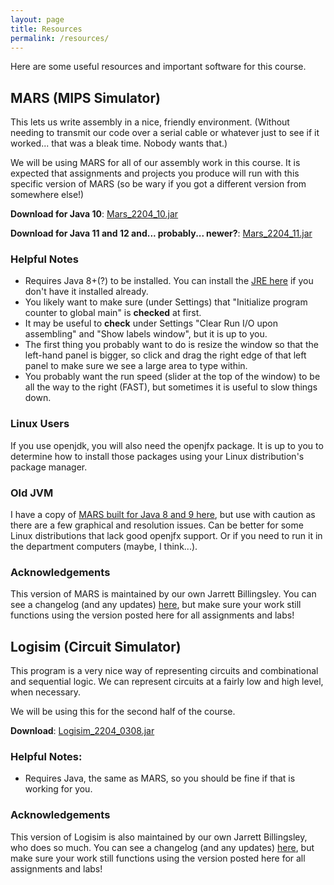 ```yaml
---
layout: page
title: Resources
permalink: /resources/
---
```


Here are some useful resources and important software for this course.

## MARS (MIPS Simulator)


This lets us write assembly in a nice, friendly environment. (Without needing to transmit our code over a serial cable or whatever just to see if it worked... that was a bleak time. Nobody wants that.)


We will be using MARS for all of our assembly work in this course.
It is expected that assignments and projects you produce will run with this specific version of MARS (so be wary if you got a different version from somewhere else!)



**Download for Java 10**: [Mars_2204_10.jar](MARS_2204_10.jar)

**Download for Java 11 and 12 and... probably... newer?**: [Mars_2204_11.jar](MARS_2204_11.jar)

### Helpful Notes

* Requires Java 8+(?) to be installed. You can install the [JRE here](http://www.oracle.com/technetwork/java/javase/downloads/index.html) if you don't have it installed already.
* You likely want to make sure (under Settings) that "Initialize program counter to global main" is **checked** at first.
* It may be useful to **check** under Settings "Clear Run I/O upon assembling" and "Show labels window", but it is up to you.
* The first thing you probably want to do is resize the window so that the left-hand panel is bigger, so click and drag the right edge of that left panel to make sure we see a large area to type within.
* You probably want the run speed (slider at the top of the window) to be all the way to the right (FAST), but sometimes it is useful to slow things down.

### Linux Users

If you use openjdk, you will also need the openjfx package.
It is up to you to determine how to install those packages using your Linux distribution's package manager.

### Old JVM

I have a copy of [MARS built for Java 8 and 9 here](MARS_2204_8.jar), but use with caution as there are a few graphical and resolution issues. Can be better for some Linux distributions that lack good openjfx support. Or if you need to run it in the department computers (maybe, I think...).


### Acknowledgements

This version of MARS is maintained by our own Jarrett Billingsley.
You can see a changelog (and any updates) [here](https://jarrettbillingsley.github.io/teaching/classes/cs0447/software.html),
but make sure your work still functions using the version posted here for all assignments and labs!

## Logisim (Circuit Simulator)

This program is a very nice way of representing circuits and combinational and sequential logic.
We can represent circuits at a fairly low and high level, when necessary.

We will be using this for the second half of the course.

**Download**: [Logisim_2204_0308.jar](Logisim_2204_0308.jar)

### Helpful Notes:

* Requires Java, the same as MARS, so you should be fine if that is working for you.

### Acknowledgements

This version of Logisim is also maintained by our own Jarrett Billingsley, who does so much.
You can see a changelog (and any updates) [here](https://jarrettbillingsley.github.io/teaching/classes/cs0447/software.html),
but make sure your work still functions using the version posted here for all assignments and labs!
